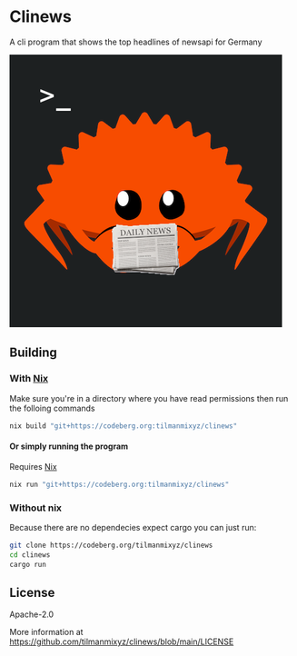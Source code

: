 # Clinews

A cli program that shows the top headlines of newsapi for Germany

![Logo of clinews](logo.png)

## Building

### With [Nix](https://nixos.org)

Make sure you're in a directory where you have read permissions
then run the folloing commands

```sh
nix build "git+https://codeberg.org:tilmanmixyz/clinews"
```

#### Or simply running the program

Requires [Nix](https://nixos.org)

```sh
nix run "git+https://codeberg.org:tilmanmixyz/clinews"
```

### Without nix

Because there are no dependecies expect cargo you can just run:

```sh
git clone https://codeberg.org/tilmanmixyz/clinews
cd clinews
cargo run
```


## License

Apache-2.0

More information at <https://github.com/tilmanmixyz/clinews/blob/main/LICENSE>
